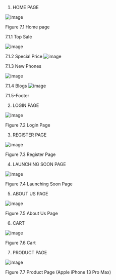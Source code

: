 1.	HOME PAGE

  ![image](https://user-images.githubusercontent.com/100523801/201457108-ae07b614-54f5-4e3e-8d39-ab47d4cff5d2.png)


Figure 7.1 Home page

 

7.1.1 Top Sale 

 ![image](https://user-images.githubusercontent.com/100523801/201457113-c4e08f31-c190-411f-b77c-fe0943836172.png)


7.1.2 Special Price
![image](https://user-images.githubusercontent.com/100523801/201457119-5f5a71d1-6074-41da-943a-95dc9eeac691.png)

 
7.1.3 New Phones


![image](https://user-images.githubusercontent.com/100523801/201457122-6d174f36-8a7b-433b-8e06-8f486235906a.png)


 
7.1.4 Blogs
![image](https://user-images.githubusercontent.com/100523801/201457127-8f8f55cd-88ad-4663-9d83-977e9af00db3.png)
 
7.1.5-Footer


2.	LOGIN PAGE

 
![image](https://user-images.githubusercontent.com/100523801/201457146-5f74840d-b38d-46de-9ddf-aae1c536bae4.png)

Figure 7.2 Login Page
 

3.	REGISTER PAGE 

 
![image](https://user-images.githubusercontent.com/100523801/201457150-c4c0c149-c9b6-41fc-8253-a8413ff358bb.png)

Figure 7.3 Register Page 

4.	LAUNCHING SOON PAGE

 ![image](https://user-images.githubusercontent.com/100523801/201457155-c514c081-1979-4f78-a33c-0d46f6a06333.png)



Figure 7.4 Launching Soon Page
 
5.	ABOUT US PAGE

 
![image](https://user-images.githubusercontent.com/100523801/201457158-2966648a-1807-43aa-90f8-883816c61e58.png)


Figure 7.5 About Us Page

6.	CART

 
![image](https://user-images.githubusercontent.com/100523801/201457165-2817dd2f-16fd-40a3-81db-efda2d55e7cc.png)

Figure 7.6 Cart

7.	PRODUCT PAGE
 
![image](https://user-images.githubusercontent.com/100523801/201457171-5c166525-9160-4e2a-8ce5-bce7e8a69096.png)

Figure 7.7 Product Page (Apple iPhone 13 Pro Max)



